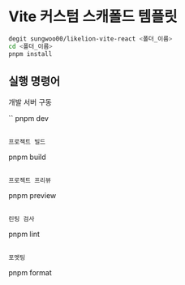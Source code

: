 # Vite 커스텀 스캐폴드 템플릿

```sh
degit sungwoo00/likelion-vite-react <폴더_이름>
cd <폴더_이름>
pnpm install
```

## 실행 명령어

개발 서버 구동

``
pnpm dev
```

프로젝트 빌드

```
pnpm build
``` 

프로젝트 프리뷰

```
pnpm preview
```

린팅 검사
```
pnpm lint
```

포멧팅
```
pnpm format
```
